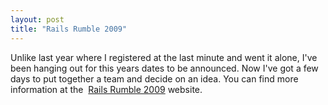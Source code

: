 ```yaml
---
layout: post
title: "Rails Rumble 2009"
---
```


Unlike last year where I registered at the last minute and went it alone, I've been hanging out for this years dates to be announced. Now I've got a few days to put together a team and decide on an idea. You can find more information at the  <a href="http://r09.railsrumble.com">Rails Rumble 2009</a> website.
